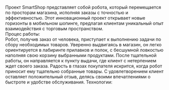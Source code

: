 Проект SmartShop представляет собой робота, который перемещается по просторам магазина, исполняя заказы с точностью и эффективностью. Этот инновационный проект открывает новые горизонты в мобильном шопинге, предлагая клиентам уникальный опыт взаимодействия с торговым пространством.\
Процес работы:\
Робот, получив заказ от человека, приступает к выполнению задачи по сбору необходимых товаров. Уверенно выдвигаясь в магазин, он легко ориентируется в лабиринте прилавков и полок, с бесшумной ловкостью наполняя свою корзину выбранными продуктами. После тщательной работы, он направляется к пункту выдачи, где клиент с нетерпением ждет своего заказа. Радость в глазах покупателя искрится, когда робот приносит ему тщательно собранные товары. С удовлетворением клиент оставляет положительный отзыв, делясь своими впечатлениями о быстроте и удобстве обслуживания.
Технологии:
